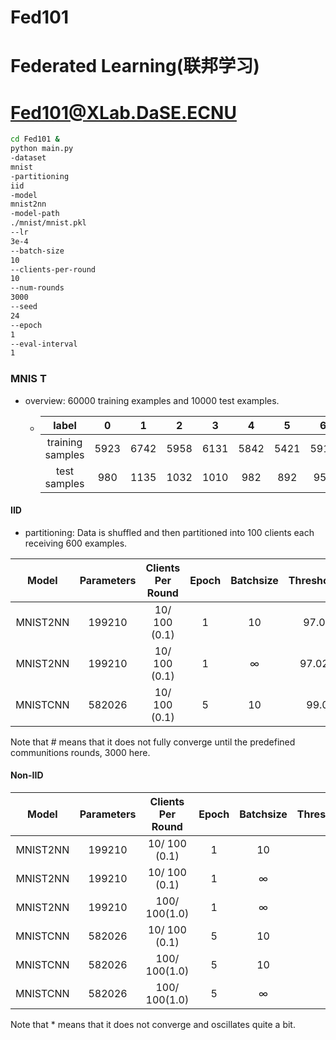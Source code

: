 # Fed101
# Federated Learning(联邦学习)
# Fed101@XLab.DaSE.ECNU

```sh
cd Fed101 &
python main.py
-dataset
mnist
-partitioning
iid
-model
mnist2nn
-model-path
./mnist/mnist.pkl
--lr
3e-4
--batch-size
10
--clients-per-round
10
--num-rounds
3000
--seed
24
--epoch
1
--eval-interval
1
```

### MNIS                     T

- overview: 60000 training examples and 10000 test examples.

  - |      label       |  0   |  1   |  2   |  3   |  4   |  5   |  6   |  7   |  8   |  9   |
    | :--------------: | :--: | :--: | :--: | :--: | :--: | :--: | :--: | :--: | :--: | :--: |
    | training samples | 5923 | 6742 | 5958 | 6131 | 5842 | 5421 | 5918 | 6265 | 5851 | 5949 |
    |   test samples   | 980  | 1135 | 1032 | 1010 | 982  | 892  | 958  | 1028 | 974  | 1009 |

#### IID

- partitioning: Data is shuffled  and then partitioned into 100 clients each receiving 600 examples.

|  Model   | Parameters | Clients Per Round | Epoch | Batchsize | Threshold\|Rounds | Optimal\|Rounds |
| :------: | :--------: | :---------------: | :---: | :-------: | :---------------: | :-------------: |
| MNIST2NN |   199210   |   10/ 100 (0.1)   |   1   |    10     |    97.02%\|144    |   98.09%\|630   |
| MNIST2NN |   199210   |   10/ 100 (0.1)   |   1   | $\infty$  |   97.02%\|2025    |  #97.53%\|3000  |
| MNISTCNN |   582026   |   10/ 100 (0.1)   |   5   |    10     |    99.01%\|93     |   99.23%\|984   |

Note that # means that it does not fully converge until the predefined communitions rounds, 3000 here.

#### Non-IID

|  Model   | Parameters | Clients Per Round | Epoch | Batchsize | Threshold\|Rounds | Optimal\|Rounds |
| :------: | :--------: | :---------------: | :---: | :-------: | :---------------: | :-------------: |
| MNIST2NN |   199210   |   10/ 100 (0.1)   |   1   |    10     |         N         |  *90.70%\|1009  |
| MNIST2NN |   199210   |   10/ 100 (0.1)   |   1   | $\infty$  |         N         |  #51.72%\|2914  |
| MNIST2NN |   199210   |   100/ 100(1.0)   |   1   | $\infty$  |         N         |  #49.99%\|2993  |
| MNISTCNN |   582026   |   10/ 100 (0.1)   |   5   |    10     |         N         |  98.05%\|1074   |
| MNISTCNN |   582026   |   100/ 100(1.0)   |   5   |    10     |         N         |  *96.90%\|817   |
| MNISTCNN |   582026   |   100/ 100(1.0)   |   5   | $\infty$  |                   |                 |

Note that * means that it does not converge and oscillates quite a bit.

